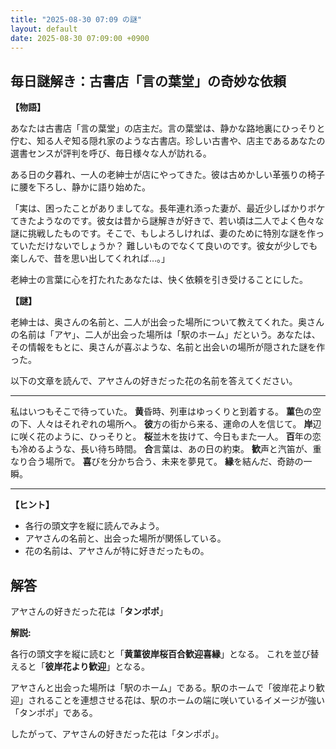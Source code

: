 ```yaml
---
title: "2025-08-30 07:09 の謎"
layout: default
date: 2025-08-30 07:09:00 +0900
---
```

## 毎日謎解き：古書店「言の葉堂」の奇妙な依頼

**【物語】**

あなたは古書店「言の葉堂」の店主だ。言の葉堂は、静かな路地裏にひっそりと佇む、知る人ぞ知る隠れ家のような古書店。珍しい古書や、店主であるあなたの選書センスが評判を呼び、毎日様々な人が訪れる。

ある日の夕暮れ、一人の老紳士が店にやってきた。彼は古めかしい革張りの椅子に腰を下ろし、静かに語り始めた。

「実は、困ったことがありましてな。長年連れ添った妻が、最近少しばかりボケてきたようなのです。彼女は昔から謎解きが好きで、若い頃は二人でよく色々な謎に挑戦したものです。そこで、もしよろしければ、妻のために特別な謎を作っていただけないでしょうか？ 難しいものでなくて良いのです。彼女が少しでも楽しんで、昔を思い出してくれれば…。」

老紳士の言葉に心を打たれたあなたは、快く依頼を引き受けることにした。

**【謎】**

老紳士は、奥さんの名前と、二人が出会った場所について教えてくれた。奥さんの名前は「アヤ」、二人が出会った場所は「駅のホーム」だという。あなたは、その情報をもとに、奥さんが喜ぶような、名前と出会いの場所が隠された謎を作った。

以下の文章を読んで、アヤさんの好きだった花の名前を答えてください。

---

私はいつもそこで待っていた。
**黄**昏時、列車はゆっくりと到着する。
**菫**色の空の下、人々はそれぞれの場所へ。
**彼**方の街から来る、運命の人を信じて。
**岸**辺に咲く花のように、ひっそりと。
**桜**並木を抜けて、今日もまた一人。
**百**年の恋も冷めるような、長い待ち時間。
**合**言葉は、あの日の約束。
**歓**声と汽笛が、重なり合う場所で。
**喜**びを分かち合う、未来を夢見て。
**縁**を結んだ、奇跡の一瞬。

---

**【ヒント】**

*   各行の頭文字を縦に読んでみよう。
*   アヤさんの名前と、出会った場所が関係している。
*   花の名前は、アヤさんが特に好きだったもの。

## 解答

アヤさんの好きだった花は「**タンポポ**」

**解説:**

各行の頭文字を縦に読むと「**黄菫彼岸桜百合歓迎喜縁**」となる。
これを並び替えると「**彼岸花より歓迎**」となる。

アヤさんと出会った場所は「駅のホーム」である。駅のホームで「彼岸花より歓迎」されることを連想させる花は、駅のホームの端に咲いているイメージが強い「タンポポ」である。

したがって、アヤさんの好きだった花は「タンポポ」。

